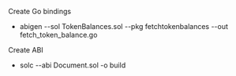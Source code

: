 Create Go bindings

- abigen --sol TokenBalances.sol --pkg fetchtokenbalances --out fetch_token_balance.go

Create ABI

- solc --abi Document.sol -o build
